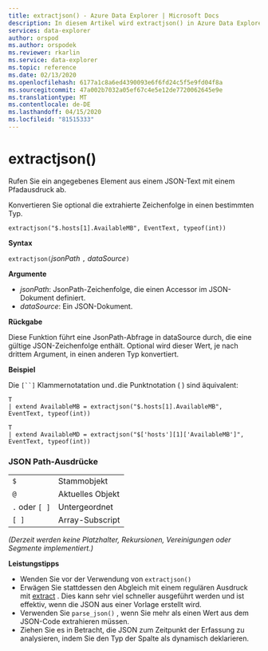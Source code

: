 ```yaml
---
title: extractjson() - Azure Data Explorer | Microsoft Docs
description: In diesem Artikel wird extractjson() in Azure Data Explorer beschrieben.
services: data-explorer
author: orspod
ms.author: orspodek
ms.reviewer: rkarlin
ms.service: data-explorer
ms.topic: reference
ms.date: 02/13/2020
ms.openlocfilehash: 6177a1c8a6ed4390093e6f6fd24c5f5e9fd04f8a
ms.sourcegitcommit: 47a002b7032a05ef67c4e5e12de7720062645e9e
ms.translationtype: MT
ms.contentlocale: de-DE
ms.lasthandoff: 04/15/2020
ms.locfileid: "81515333"
---
```

# <a name="extractjson"></a>extractjson()

Rufen Sie ein angegebenes Element aus einem JSON-Text mit einem Pfadausdruck ab. 

Konvertieren Sie optional die extrahierte Zeichenfolge in einen bestimmten Typ.

```kusto
extractjson("$.hosts[1].AvailableMB", EventText, typeof(int))
```

**Syntax**

`extractjson(`*jsonPath* `,` *dataSource*`)` 

**Argumente**

* *jsonPath*: JsonPath-Zeichenfolge, die einen Accessor im JSON-Dokument definiert.
* *dataSource*: Ein JSON-Dokument.

**Rückgabe**

Diese Funktion führt eine JsonPath-Abfrage in dataSource durch, die eine gültige JSON-Zeichenfolge enthält. Optional wird dieser Wert, je nach drittem Argument, in einen anderen Typ konvertiert.

**Beispiel**

Die `[``]` Klammernotatation und`.`die Punktnotation ( ) sind äquivalent:

```kusto
T 
| extend AvailableMB = extractjson("$.hosts[1].AvailableMB", EventText, typeof(int)) 

T
| extend AvailableMD = extractjson("$['hosts'][1]['AvailableMB']", EventText, typeof(int)) 
```

### <a name="json-path-expressions"></a>JSON Path-Ausdrücke

|||
|---|---|
|`$`|Stammobjekt|
|`@`|Aktuelles Objekt|
|`.` oder `[ ]` | Untergeordnet|
|`[ ]`|Array-Subscript|

*(Derzeit werden keine Platzhalter, Rekursionen, Vereinigungen oder Segmente implementiert.)*


**Leistungstipps**

* Wenden Sie vor der Verwendung von `extractjson()`
* Erwägen Sie stattdessen den Abgleich mit einem regulären Ausdruck mit [extract](extractfunction.md) . Dies kann sehr viel schneller ausgeführt werden und ist effektiv, wenn die JSON aus einer Vorlage erstellt wird.
* Verwenden Sie `parse_json()` , wenn Sie mehr als einen Wert aus dem JSON-Code extrahieren müssen.
* Ziehen Sie es in Betracht, die JSON zum Zeitpunkt der Erfassung zu analysieren, indem Sie den Typ der Spalte als dynamisch deklarieren.